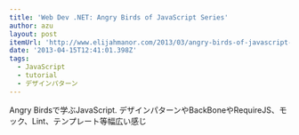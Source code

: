 ```yaml
---
title: 'Web Dev .NET: Angry Birds of JavaScript Series'
author: azu
layout: post
itemUrl: 'http://www.elijahmanor.com/2013/03/angry-birds-of-javascript-series.html'
date: '2013-04-15T12:41:01.398Z'
tags:
  - JavaScript
  - tutorial
  - デザインパターン
---
```

Angry Birdsで学ぶJavaScript.
デザインパターンやBackBoneやRequireJS、モック、Lint、テンプレート等幅広い感じ
